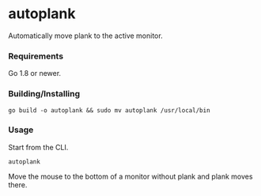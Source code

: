 # autoplank

Automatically move plank to the active monitor.

### Requirements

Go 1.8 or newer.


### Building/Installing

```
go build -o autoplank && sudo mv autoplank /usr/local/bin
```

### Usage

Start from the CLI.
```
autoplank
```

Move the mouse to the bottom of a monitor without plank and plank moves there.

